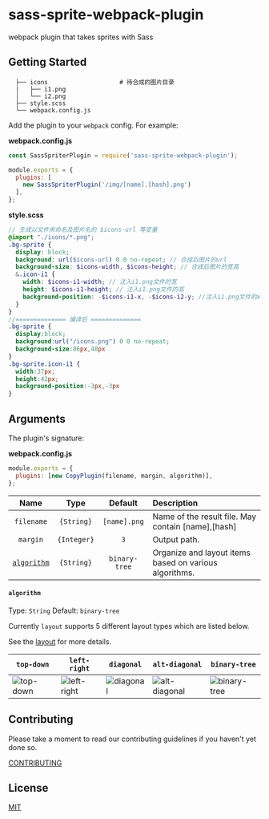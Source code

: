 # sass-sprite-webpack-plugin

webpack plugin that takes sprites with Sass

## Getting Started

```
  ├── icons                    # 待合成的图片目录
  |   ├── i1.png
  │   └── i2.png
  ├── style.scss
  └── webpack.config.js
```

Add the plugin to your `webpack` config. For example:

**webpack.config.js**

```js
const SassSpriterPlugin = require('sass-sprite-webpack-plugin');

module.exports = {
  plugins: [
    new SassSpriterPlugin('/img/[name].[hash].png')
  ],
};
```

**style.scss**

```scss
// 生成以文件夹命名及图片名的 $icons-url 等变量
@import "./icons/*.png";
.bg-sprite {
  display: block;
  background: url($icons-url) 0 0 no-repeat; // 合成后图片的url
  background-size: $icons-width, $icons-height; // 合成后图片的宽高 
  &.icon-i1 {
    width: $icons-i1-width; // 注入i1.png文件的宽
    height: $icons-i1-height; // 注入i1.png文件的高
    background-position: -$icons-i1-x, -$icons-i2-y; //注入i1.png文件的x,y坐标的变量
  }
}
//============== 编译后 ==============
.bg-sprite {
  display:block;
  background:url("/icons.png") 0 0 no-repeat;
  background-size:86px,48px
}
.bg-sprite.icon-i1 {
  width:37px;
  height:42px;
  background-position:-3px,-3px
}
```

## Arguments

The plugin's signature:

**webpack.config.js**

```js
module.exports = {
  plugins: [new CopyPlugin(filename, margin, algorithm)],
};
```

|               Name                |         Type          |                     Default                     | Description                                                                                           |
| :-------------------------------: | :-------------------: | :---------------------------------------------: | :---------------------------------------------------------------------------------------------------- |
|          `filename`          |  `{String}`   |                   `[name].png`                   | Name of the result file. May contain [name],[hash]                                                               |
|           `margin`            |      `{Integer}`       |                   `3`                   | Output path.                                                                                          |
|       [`algorithm`](#algorithm)       |      `{String}`       | `binary-tree` | Organize and layout items based on various algorithms.                                              |

#### `algorithm`

Type: `String`
Default: `binary-tree`

Currently `layout` supports 5 different layout types which are listed below.

See the [layout](https://github.com/twolfson/layout) for more details. 

|         `top-down`        |          `left-right`         |         `diagonal`        |           `alt-diagonal`          |          `binary-tree`          |
|---------------------------|-------------------------------|---------------------------|-----------------------------------|---------------------------------|
| ![top-down][top-down-img] | ![left-right][left-right-img] | ![diagonal][diagonal-img] | ![alt-diagonal][alt-diagonal-img] | ![binary-tree][binary-tree-img] |

[top-down-img]: https://raw.githubusercontent.com/twolfson/layout/master/docs/top-down.png
[left-right-img]: https://raw.githubusercontent.com/twolfson/layout/master/docs/left-right.png
[diagonal-img]: https://raw.githubusercontent.com/twolfson/layout/master/docs/diagonal.png
[alt-diagonal-img]: https://raw.githubusercontent.com/twolfson/layout/master/docs/alt-diagonal.png
[binary-tree-img]: https://raw.githubusercontent.com/twolfson/layout/master/docs/binary-tree.png

## Contributing

Please take a moment to read our contributing guidelines if you haven't yet done so.

[CONTRIBUTING](./.github/CONTRIBUTING.md)

## License

[MIT](./LICENSE)

[npm]: https://img.shields.io/npm/v/copy-webpack-plugin.svg
[npm-url]: https://npmjs.com/package/copy-webpack-plugin
[node]: https://img.shields.io/node/v/copy-webpack-plugin.svg
[node-url]: https://nodejs.org
[deps]: https://david-dm.org/webpack-contrib/copy-webpack-plugin.svg
[deps-url]: https://david-dm.org/webpack-contrib/copy-webpack-plugin
[tests]: https://dev.azure.com/webpack-contrib/copy-webpack-plugin/_apis/build/status/webpack-contrib.copy-webpack-plugin?branchName=master
[tests-url]: https://dev.azure.com/webpack-contrib/copy-webpack-plugin/_build/latest?definitionId=5&branchName=master
[cover]: https://codecov.io/gh/webpack-contrib/copy-webpack-plugin/branch/master/graph/badge.svg
[cover-url]: https://codecov.io/gh/webpack-contrib/copy-webpack-plugin
[chat]: https://img.shields.io/badge/gitter-webpack%2Fwebpack-brightgreen.svg
[chat-url]: https://gitter.im/webpack/webpack
[size]: https://packagephobia.now.sh/badge?p=copy-webpack-plugin
[size-url]: https://packagephobia.now.sh/result?p=copy-webpack-plugin
